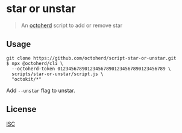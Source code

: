 # star or unstar

> An [octoherd](https://github.com/octoherd) script to add or remove star

## Usage

```
git clone https://github.com/octoherd/script-star-or-unstar.git
$ npx @octoherd/cli \
  --octoherd-token 0123456789012345678901234567890123456789 \
  scripts/star-or-unstar/script.js \
  "octokit/*"
```

Add `--unstar` flag to unstar.

## License

[ISC](LICENSE.md)
